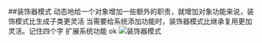 ##装饰器模式
动态地给一个对象增加一些额外的职责，就增加对象功能来说，装饰模式比生成子类更灵活
当需要给系统添加功能时，装饰器模式比继承复用更加灵活。记住四个字 扩展系统功能 ok
![装饰器模式](http://my.csdn.net/uploads/201204/04/1333528658_9163.gif)